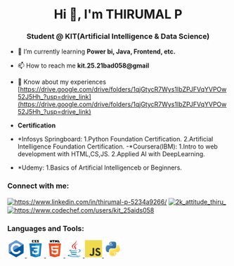 <h1 align="center">Hi 👋, I'm THIRUMAL P</h1>
<h3 align="center">Student @ KIT(Artificial Intelligence & Data Science)</h3>

- 🌱 I’m currently learning **Power bi, Java, Frontend, etc.**

- 📫 How to reach me **kit.25.21bad058@gmail**

- 📄 Know about my experiences [https://drive.google.com/drive/folders/1qjGtycR7Wys1IbZPJFVqYVPOw52J5Hh_?usp=drive_link](https://drive.google.com/drive/folders/1qjGtycR7Wys1IbZPJFVqYVPOw52J5Hh_?usp=drive_link)

- **Certification**
- *Infosys Springboard:
  1.Python Foundation Certification.
  2.Artificial Intelligence Foundation Certification.
-*Coursera(IBM):
  1.Intro to web development with HTML,CS,JS.
  2.Applied AI with DeepLearning.
- *Udemy:
  1.Basics of Artificial Intelligenceb or Beginners.

<h3 align="left">Connect with me:</h3>
<p align="left">
<a href="https://linkedin.com/in/https://www.linkedin.com/in/thirumal-p-5234a9266/" target="blank"><img align="center" src="https://raw.githubusercontent.com/rahuldkjain/github-profile-readme-generator/master/src/images/icons/Social/linked-in-alt.svg" alt="https://www.linkedin.com/in/thirumal-p-5234a9266/" height="30" width="40" /></a>
<a href="https://instagram.com/2k_attitude_thiru_" target="blank"><img align="center" src="https://raw.githubusercontent.com/rahuldkjain/github-profile-readme-generator/master/src/images/icons/Social/instagram.svg" alt="2k_attitude_thiru_" height="30" width="40" /></a>
<a href="https://www.codechef.com/users/https://www.codechef.com/users/kit_25aids058" target="blank"><img align="center" src="https://cdn.jsdelivr.net/npm/simple-icons@3.1.0/icons/codechef.svg" alt="https://www.codechef.com/users/kit_25aids058" height="30" width="40" /></a>
</p>

<h3 align="left">Languages and Tools:</h3>
<p align="left"> <a href="https://www.cprogramming.com/" target="_blank" rel="noreferrer"> <img src="https://raw.githubusercontent.com/devicons/devicon/master/icons/c/c-original.svg" alt="c" width="40" height="40"/> </a> <a href="https://www.w3schools.com/css/" target="_blank" rel="noreferrer"> <img src="https://raw.githubusercontent.com/devicons/devicon/master/icons/css3/css3-original-wordmark.svg" alt="css3" width="40" height="40"/> </a> <a href="https://www.w3.org/html/" target="_blank" rel="noreferrer"> <img src="https://raw.githubusercontent.com/devicons/devicon/master/icons/html5/html5-original-wordmark.svg" alt="html5" width="40" height="40"/> </a> <a href="https://www.java.com" target="_blank" rel="noreferrer"> <img src="https://raw.githubusercontent.com/devicons/devicon/master/icons/java/java-original.svg" alt="java" width="40" height="40"/> </a> <a href="https://developer.mozilla.org/en-US/docs/Web/JavaScript" target="_blank" rel="noreferrer"> <img src="https://raw.githubusercontent.com/devicons/devicon/master/icons/javascript/javascript-original.svg" alt="javascript" width="40" height="40"/> </a> <a href="https://www.python.org" target="_blank" rel="noreferrer"> <img src="https://raw.githubusercontent.com/devicons/devicon/master/icons/python/python-original.svg" alt="python" width="40" height="40"/> </a> </p>
